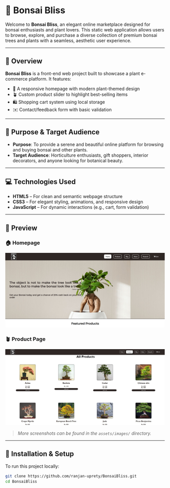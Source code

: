# 🌿 Bonsai Bliss

Welcome to **Bonsai Bliss**, an elegant online marketplace designed for bonsai enthusiasts and plant lovers. This static web application allows users to browse, explore, and purchase a diverse collection of premium bonsai trees and plants with a seamless, aesthetic user experience.

---

## 🛒 Overview

**Bonsai Bliss** is a front-end web project built to showcase a plant e-commerce platform. It features:

- 🌱 A responsive homepage with modern plant-themed design  
- 🪴 Custom product slider to highlight best-selling items  
- 🛍️ Shopping cart system using local storage  
- ✉️ Contact/feedback form with basic validation  

---

## 🎯 Purpose & Target Audience

- **Purpose**: To provide a serene and beautiful online platform for browsing and buying bonsai and other plants.
- **Target Audience**: Horticulture enthusiasts, gift shoppers, interior decorators, and anyone looking for botanical beauty.

---

## 💻 Technologies Used

- **HTML5** – For clean and semantic webpage structure  
- **CSS3** – For elegant styling, animations, and responsive design  
- **JavaScript** – For dynamic interactions (e.g., cart, form validation)

---

## 📸 Preview

### 🏠 Homepage
![Homepage](Assets/images/home.jpg)


### 🪴 Product Page
![Product Page](Assets/images/productpage.jpg)


> _More screenshots can be found in the `assets/images/` directory._

---

## 🚀 Installation & Setup

To run this project locally:

```bash
git clone https://github.com/ranjan-uprety/BonsaiBliss.git
cd BonsaiBliss
